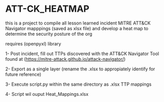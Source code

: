 # ATT-CK_HEATMAP
this is a project to compile all lesson learned incident MITRE ATT&amp;CK Navigator mapppings (saved as xlsx file) and develop a heat map to determine the security posture of the org

requires (openpyxl) library 

1- Post incident, fill out TTPs discovered with the ATT&CK Navigator Tool found at (https://mitre-attack.github.io/attack-navigator/)

2- Export as a single layer (rename the .xlsx to appropiately identify for future reference) 

3- Execute script.py within the same directory as .xlsx TTP mappings  

4- Script wil ouput Heat_Mappings.xlsx   
